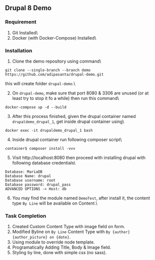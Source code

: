 ## Drupal 8 Demo

### Requirement
1. Git Installed\
2. Docker (with Docker-Compose) Installed\

### Installation
1. Clone the demo repository using command\
```
git clone --single-branch --branch demo https://github.com/adipasanta/drupal-demo.git
```
this will create folder `drupal-demo`.\

2. On `drupal-demo`, make sure that port 8080 & 3306 are unused (or at least try to stop it fo a while) then run this command\
```
docker-compose up -d --build
```

3. After this process finished, given the drupal container named `drupaldemo_drupal_1`, get inside drupal container using\
```
docker exec -it drupaldemo_drupal_1 bash
```

4. Inside drupal container run following composer script\
```
container$ composer install -vvv
```

5. Visit http://localhost:8080 then proceed with installing drupal with following database credentials\
```
Database: MariaDB
Database Name: drupal
Database username: root
Database password: drupal_pass
ADVANCED OPTIONS -> Host: db
```

6. You may find the module named `DemoTest`, after install it, the content type `By Line` will be available on Content.\

### Task Completion
1) Created Custom Content Type with image field on form.
2) Modified Byline on `By Line` Content Type with `By {author} {author_picture} on {date}`.
3) Using module to override node template.
4) Programatically Adding Title, Body & Image field.
5) Styling by line, done with simple css (no sass).